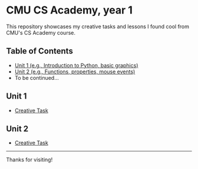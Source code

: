 # CMU CS Academy, year 1

This repository showcases my creative tasks and lessons I found cool from CMU's CS Academy course.

## Table of Contents

- [Unit 1 (e.g., Introduction to Python, basic graphics)](#unit-1)
- [Unit 2 (e.g., Functions, properties, mouse events)](#unit-2)
- To be continued...

## Unit 1

- [Creative Task](./Unit%201/README.md)

## Unit 2

- [Creative Task](./Unit%202/README.md)


---


Thanks for visiting!
